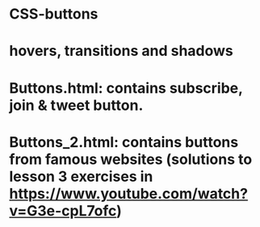 # CSS-buttons
# hovers, transitions and shadows
# Buttons.html: contains subscribe, join & tweet button.
# Buttons_2.html: contains buttons from famous websites (solutions to lesson 3 exercises in https://www.youtube.com/watch?v=G3e-cpL7ofc)
